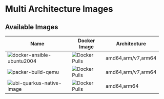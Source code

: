 # Multi Architecture Images

## Available Images

| Name | Docker Image | Architecture |
|------|--------------|--------------|
|![docker-ansible-ubuntu2004](https://github.com/enr0s/multi-arch-images/workflows/docker-ansible-ubuntu2004/badge.svg)|![Docker Pulls](https://img.shields.io/docker/pulls/enros/docker-ansible-ubuntu2004)|amd64,arm/v7,arm64|
|![packer-build-qemu](https://github.com/enr0s/multi-arch-images/workflows/packer-build-qemu/badge.svg)|![Docker Pulls](https://img.shields.io/docker/pulls/enros/packer-build-qemu)|amd64,arm/v7,arm64|
|![ubi-quarkus-native-image](https://github.com/enr0s/multi-arch-images/workflows/ubi-quarkus-native-image/badge.svg)|![Docker Pulls](https://img.shields.io/docker/pulls/enros/ubi-quarkus-native-image)|amd64,arm64|
